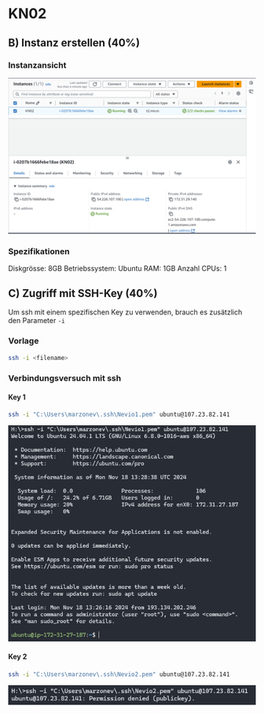 # KN02

## B) Instanz erstellen (40%)

### Instanzansicht

![Instanzansicht](media/Instances.png)

### Spezifikationen

Diskgrösse: 8GB
Betriebssystem: Ubuntu
RAM: 1GB
Anzahl CPUs: 1

## C) Zugriff mit SSH-Key (40%)

Um ssh mit einem spezifischen Key zu verwenden, brauch es zusätzlich den Parameter ```-i```

### Vorlage

``` bash
ssh -i <filename>
```

### Verbindungsversuch mit ssh

#### Key 1

``` bash
ssh -i "C:\Users\marzonev\.ssh\Nevio1.pem" ubuntu@107.23.82.141
```

![Key 1](<media/Key 1.png>)

#### Key 2

``` bash
ssh -i "C:\Users\marzonev\.ssh\Nevio2.pem" ubuntu@107.23.82.141
```

![Key 2](<media/Key 2.png>)
